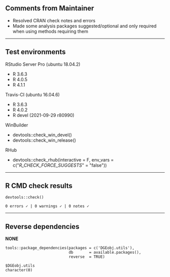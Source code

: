 ## Comments from Maintainer

* Resolved CRAN check notes and errors
* Made some analysis packages suggested/optional and only required when using methods requiring them

---  

## Test environments

RStudio Server Pro (ubuntu 18.04.2)  

* R 3.6.3
* R 4.0.5
* R 4.1.1

Travis-CI (ubuntu 16.04.6)

* R 3.6.3
* R 4.0.2
* R devel (2021-09-29 r80990)

WinBuilder

* devtools::check_win_devel()  
* devtools::check_win_release()  

RHub

* devtools::check_rhub(interactive = F,
                       env_vars    = c("_R_CHECK_FORCE_SUGGESTS_" = "false"))

---  

## R CMD check results


```
devtools::check()  

0 errors ✓ | 0 warnings ✓ | 0 notes ✓
```

---  

## Reverse dependencies


**NONE**

```
tools::package_dependencies(packages = c('DGEobj.utils'),
                            db       = available.packages(), 
                            reverse  = TRUE)

$DGEobj.utils
character(0)
```
